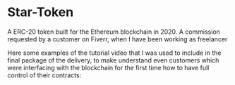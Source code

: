 # Star-Token
A ERC-20 token built for the Ethereum blockchain in 2020. A commission requested by a customer on Fiverr, when I have been working as freelancer

Here some examples of the tutorial video that I was used to include in the final package of the delivery, to make understand even customers which were interfacing with the blockchain for the first time how to have full control of their contracts:

